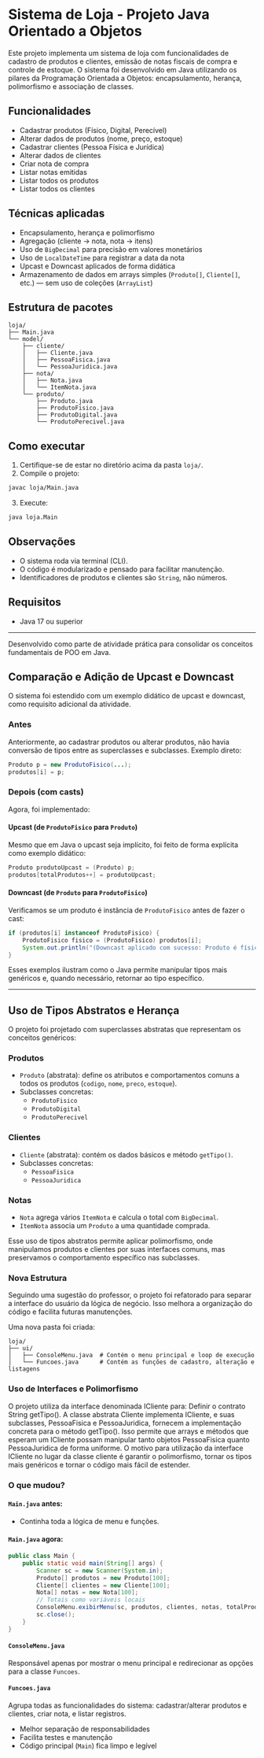# Sistema de Loja - Projeto Java Orientado a Objetos

Este projeto implementa um sistema de loja com funcionalidades de cadastro de produtos e clientes, emissão de notas fiscais de compra e controle de estoque. O sistema foi desenvolvido em Java utilizando os pilares da Programação Orientada a Objetos: encapsulamento, herança, polimorfismo e associação de classes.

## Funcionalidades

- Cadastrar produtos (Físico, Digital, Perecível)
- Alterar dados de produtos (nome, preço, estoque)
- Cadastrar clientes (Pessoa Física e Jurídica)
- Alterar dados de clientes
- Criar nota de compra
- Listar notas emitidas
- Listar todos os produtos
- Listar todos os clientes

## Técnicas aplicadas

- Encapsulamento, herança e polimorfismo
- Agregação (cliente → nota, nota → itens)
- Uso de `BigDecimal` para precisão em valores monetários
- Uso de `LocalDateTime` para registrar a data da nota
- Upcast e Downcast aplicados de forma didática
- Armazenamento de dados em arrays simples (`Produto[]`, `Cliente[]`, etc.) — sem uso de coleções (`ArrayList`)

## Estrutura de pacotes

```
loja/
├── Main.java
└── model/
    ├── cliente/
    │   ├── Cliente.java
    │   ├── PessoaFisica.java
    │   └── PessoaJuridica.java
    ├── nota/
    │   ├── Nota.java
    │   └── ItemNota.java
    └── produto/
        ├── Produto.java
        ├── ProdutoFisico.java
        ├── ProdutoDigital.java
        └── ProdutoPerecivel.java
```

## Como executar

1. Certifique-se de estar no diretório acima da pasta `loja/`.
2. Compile o projeto:

```bash
javac loja/Main.java
```

3. Execute:

```bash
java loja.Main
```

## Observações

- O sistema roda via terminal (CLI).
- O código é modularizado e pensado para facilitar manutenção.
- Identificadores de produtos e clientes são `String`, não números.

## Requisitos

- Java 17 ou superior

---

Desenvolvido como parte de atividade prática para consolidar os conceitos fundamentais de POO em Java.

## Comparação e Adição de Upcast e Downcast

O sistema foi estendido com um exemplo didático de upcast e downcast, como requisito adicional da atividade.

### Antes
Anteriormente, ao cadastrar produtos ou alterar produtos, não havia conversão de tipos entre as superclasses e subclasses. Exemplo direto:

```java
Produto p = new ProdutoFisico(...);
produtos[i] = p;
```

### Depois (com casts)
Agora, foi implementado:

#### Upcast (de `ProdutoFisico` para `Produto`)
Mesmo que em Java o upcast seja implícito, foi feito de forma explícita como exemplo didático:

```java
Produto produtoUpcast = (Produto) p;
produtos[totalProdutos++] = produtoUpcast;
```

#### Downcast (de `Produto` para `ProdutoFisico`)
Verificamos se um produto é instância de `ProdutoFisico` antes de fazer o cast:

```java
if (produtos[i] instanceof ProdutoFisico) {
    ProdutoFisico fisico = (ProdutoFisico) produtos[i];
    System.out.println("(Downcast aplicado com sucesso: Produto é físico)");
}
```

Esses exemplos ilustram como o Java permite manipular tipos mais genéricos e, quando necessário, retornar ao tipo específico.

---

## Uso de Tipos Abstratos e Herança

O projeto foi projetado com superclasses abstratas que representam os conceitos genéricos:

### Produtos
- `Produto` (abstrata): define os atributos e comportamentos comuns a todos os produtos (`codigo`, `nome`, `preco`, `estoque`).
- Subclasses concretas:
  - `ProdutoFisico`
  - `ProdutoDigital`
  - `ProdutoPerecivel`

### Clientes
- `Cliente` (abstrata): contém os dados básicos e método `getTipo()`.
- Subclasses concretas:
  - `PessoaFisica`
  - `PessoaJuridica`

### Notas
- `Nota` agrega vários `ItemNota` e calcula o total com `BigDecimal`.
- `ItemNota` associa um `Produto` a uma quantidade comprada.

Esse uso de tipos abstratos permite aplicar polimorfismo, onde manipulamos produtos e clientes por suas interfaces comuns, mas preservamos o comportamento específico nas subclasses.

### Nova Estrutura

Seguindo uma sugestão do professor, o projeto foi refatorado para separar a interface do usuário da lógica de negócio. Isso melhora a organização do código e facilita futuras manutenções.

Uma nova pasta foi criada:

```
loja/
├── ui/
│   ├── ConsoleMenu.java  # Contém o menu principal e loop de execução
│   └── Funcoes.java      # Contém as funções de cadastro, alteração e listagens
```

### Uso de Interfaces e Polimorfismo
O projeto utiliza da interface denominada ICliente para:
Definir o contrato String getTipo().
A classe abstrata Cliente implementa ICliente, e suas subclasses, PessoaFisica e PessoaJuridica, fornecem a implementação concreta para o método getTipo().
Isso permite que arrays e métodos que esperam um ICliente possam manipular tanto objetos PessoaFisica quanto PessoaJuridica de forma uniforme.
O motivo para utilização da interface ICliente no lugar da classe cliente é garantir o polimorfismo, tornar os tipos mais genéricos e tornar o código mais fácil de estender.

### O que mudou?

#### `Main.java` antes:

- Continha toda a lógica de menu e funções.

#### `Main.java` agora:

```java
public class Main {
    public static void main(String[] args) {
        Scanner sc = new Scanner(System.in);
        Produto[] produtos = new Produto[100];
        Cliente[] clientes = new Cliente[100];
        Nota[] notas = new Nota[100];
        // Totais como variáveis locais
        ConsoleMenu.exibirMenu(sc, produtos, clientes, notas, totalProdutos, totalClientes, totalNotas);
        sc.close();
    }
}
```

#### `ConsoleMenu.java`

Responsável apenas por mostrar o menu principal e redirecionar as opções para a classe `Funcoes`.

#### `Funcoes.java`

Agrupa todas as funcionalidades do sistema: cadastrar/alterar produtos e clientes, criar nota, e listar registros.

- Melhor separação de responsabilidades
- Facilita testes e manutenção
- Código principal (`Main`) fica limpo e legível

